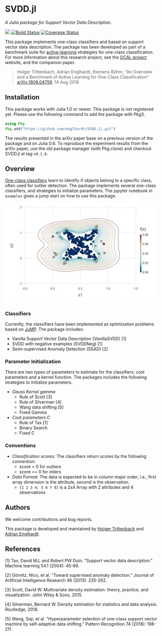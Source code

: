 # SVDD.jl
_A Julia package for Support Vector Data Description._

[![][docs-master-img]][docs-master-url]
[![Build Status](https://travis-ci.com/englhardt/SVDD.jl.svg?branch=master)](https://travis-ci.com/englhardt/SVDD.jl)
[![Coverage Status](https://coveralls.io/repos/github/englhardt/SVDD.jl/badge.svg?branch=master)](https://coveralls.io/github/englhardt/SVDD.jl?branch=master)

This package implements one-class classifiers and based on support vector data description.
The package has been developed as part of a benchmark suite for [active-learning](https://en.wikipedia.org/wiki/Active_learning_(machine_learning)) strategies for one-class classification. For more information about this research project, see the [OCAL project](https://www.ipd.kit.edu/ocal/) website, and the companion paper.

> Holger Trittenbach, Adrian Englhardt, Klemens Böhm, "An Overview and a Benchmark of Active Learning for One-Class Classification" [arXiv:1808.04759](https://arxiv.org/abs/1808.04759), 14 Aug 2018

## Installation
This package works with Julia 1.0 or newer.
This package is not registered yet. Please use the following command to add the package with Pkg3.
```Julia
using Pkg
Pkg.add("https://github.com/englhardt/SVDD.jl.git")
```

The results presented in the arXiv paper base on a previous version of the package and on Julia 0.6.
To reproduce the experiment results from the arXiv paper, use the old package manager (with Pkg.clone) and checkout SVDD.jl at tag `v0.1.0`.

## Overview

[One-class classifiers](https://en.wikipedia.org/wiki/One-class_classification) learn to identify if objects belong to a specific class, often used for outlier detection.
The package implements several one-class classifiers, and strategies to initialize parameters.
The jupyter notebook in `examples` gives a jump start on how to use this package.

![SVDD](examples/SVDD_example.jpg)

### Classifiers

Currently, the classifiers have been implemented as optimization problems based on [JuMP](https://github.com/JuliaOpt/JuMP.jl).
The package includes:

* Vanilla Support Vector Data Description (VanillaSVDD) [1]
* SVDD with negative examples (SVDDNeg) [1]
* Semi-supervised Anomaly Detection (SSAD) [2]

### Parameter Initialization

There are two types of parameters to estimate for the classifiers: cost parameters and a kernel function.
The packages includes the following strategies to initialize parameters.

* _Gauss Kernel gamma_
  * Rule of Scott [3]
  * Rule of Silverman [4]
  * Wang data shifting [5]
  * Fixed Gamma
* _Cost parameters C_
  * Rule of Tax [1]
  * Binary Search
  * Fixed C

### Conventions
* _Classification scores:_ The classifiers return scores by the following convention:
  * score > 0 for outliers
  * score <= 0 for inliers
* _Data Format:_ The data is expected to be in column major order, i.e., first array dimension is the attribute, second is the observation.
  * `[1 2 3 4; 5 6 7 8]` is a 2x4 Array with 2 attributes and 4 observations

## Authors
We welcome contributions and bug reports.

This package is developed and maintained by [Holger Trittenbach](https://github.com/holtri/) and [Adrian Englhardt](https://github.com/englhardt).

## References

[1] Tax, David MJ, and Robert PW Duin. "Support vector data description." Machine learning 54.1 (2004): 45-66.

[2] Görnitz, Nico, et al. "Toward supervised anomaly detection." Journal of Artificial Intelligence Research 46 (2013): 235-262.

[3] Scott, David W. Multivariate density estimation: theory, practice, and visualization. John Wiley & Sons, 2015.

[4] Silverman, Bernard W. Density estimation for statistics and data analysis. Routledge, 2018.

[5] Wang, Siqi, et al. "Hyperparameter selection of one-class support vector machine by self-adaptive data shifting." Pattern Recognition 74 (2018): 198-211.

[docs-master-img]: https://img.shields.io/badge/docs-master-blue.svg
[docs-master-url]: https://englhardt.github.io/SVDD.jl/latest
